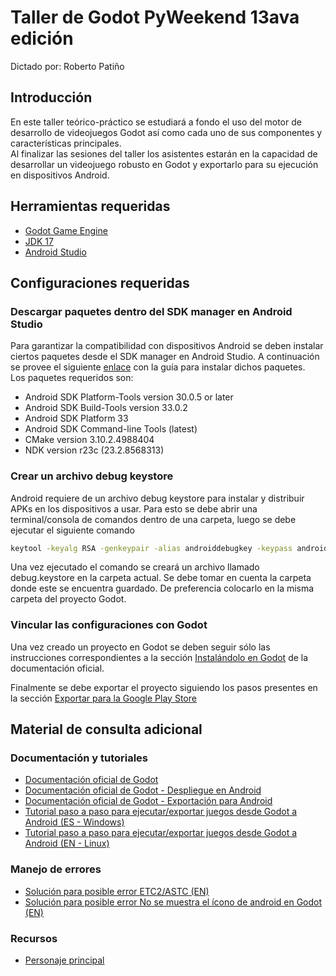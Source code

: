 # Taller de Godot PyWeekend 13ava edición
Dictado por: Roberto Patiño

## Introducción
En este taller teórico-práctico se estudiará a fondo el uso del motor de desarrollo de videojuegos Godot así como cada uno de sus componentes y características principales.<br>
Al finalizar las sesiones del taller los asistentes estarán en la capacidad de desarrollar un videojuego robusto en Godot y exportarlo para su ejecución en dispositivos Android.

## Herramientas requeridas
- [Godot Game Engine](https://godotengine.org/) 
- [JDK 17](https://adoptium.net/es/temurin/releases/?variant=openjdk17)
- [Android Studio](https://developer.android.com/studio?gclid=Cj0KCQiAsburBhCIARIsAExmsu4zb2t9v_2GhhZJd011FGPlvG8UlfV9CCersYc5mjEtH1QhoNKl1cIaAum2EALw_wcB&gclsrc=aw.ds&hl=es-419)


## Configuraciones requeridas
### Descargar paquetes dentro del SDK manager en Android Studio
Para garantizar la compatibilidad con dispositivos Android se deben
instalar ciertos paquetes desde el SDK manager en Android Studio.
A continuación se provee el siguiente [enlace](https://developer.android.com/studio/intro/update?hl=es-419#sdk-manager) con la guía para instalar dichos
paquetes.<br>
Los paquetes requeridos son:
- Android SDK Platform-Tools version 30.0.5 or later
- Android SDK Build-Tools version 33.0.2
- Android SDK Platform 33
- Android SDK Command-line Tools (latest)
- CMake version 3.10.2.4988404
- NDK version r23c (23.2.8568313)


### Crear un archivo debug keystore
Android requiere de un archivo debug keystore para instalar y distribuir
APKs en los dispositivos a usar.
Para esto se debe abrir una terminal/consola de comandos dentro de
una carpeta, luego se debe ejecutar el siguiente comando
```bash
keytool -keyalg RSA -genkeypair -alias androiddebugkey -keypass android -keystore debug.keystore -storepass android -dname "CN=Android Debug,O=Android,C=US" -validity 9999 -deststoretype pkcs12
```

Una vez ejecutado el comando se creará un archivo llamado debug.keystore en la carpeta actual. Se debe tomar en cuenta la carpeta donde este se encuentra guardado. De preferencia colocarlo en la misma carpeta del proyecto Godot.


### Vincular las configuraciones con Godot
Una vez creado un proyecto en Godot se deben seguir sólo las
instrucciones correspondientes a la sección [Instalándolo en Godot](https://docs.godotengine.org/es/4.x/tutorials/export/exporting_for_android.html#setting-it-up-in-godot) de la documentación oficial. <br>

Finalmente se debe exportar el proyecto siguiendo los pasos presentes
en la sección [Exportar para la Google Play Store](https://docs.godotengine.org/es/4.x/tutorials/export/exporting_for_android.html#exporting-for-google-play-store)


## Material de consulta adicional

### Documentación y tutoriales
- [Documentación oficial de Godot](https://docs.godotengine.org/es/4.x/)
- [Documentación oficial de Godot - Despliegue en Android](https://docs.godotengine.org/es/4.x/tutorials/export/one-click_deploy.html)
- [Documentación oficial de Godot - Exportación para Android](https://docs.godotengine.org/es/4.x/tutorials/export/exporting_for_android.html)
- [Tutorial paso a paso para ejecutar/exportar juegos desde Godot
a Android (ES - Windows)](https://www.youtube.com/watch?v=B0fq_hC3hM4&ab_channel=LeedeoStudio)
- [Tutorial paso a paso para ejecutar/exportar juegos desde Godot
a Android (EN - Linux)](https://www.youtube.com/watch?v=-N5ETg6cBu0&ab_channel=BlenderLetsPlay%21)

### Manejo de errores
- [Solución para posible error ETC2/ASTC (EN)](https://www.reddit.com/r/godot/comments/16d15in/error_when_trying_to_export_project_on_android/)
- [Solución para posible error No se muestra el ícono de android en Godot
(EN)](https://www.reddit.com/r/godot/comments/e11l22/the_android_icon_is_not_showing_up_in_the_godot/)



### Recursos
- [Personaje principal](https://free-game-assets.itch.io/free-tiny-hero-sprites-pixel-art)
